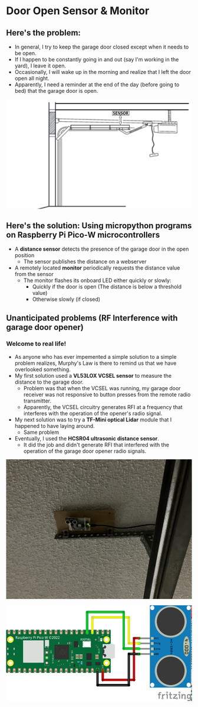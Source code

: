# Door Open Sensor & Monitor

## Here's the problem:


* In general, I try to keep the garage door closed except when it needs to be open.
* If I happen to be constantly going in and out (say I'm working in the yard), I leave it open.
* Occasionally, I will wake up in the morning and realize that I left the door open all night.
* Apparently, I need a reminder at the end of the day (before going to bed) that the garage door is open.

![door open schematic](imgs/door_open.png)

## Here's the solution: Using micropython programs on Raspberry Pi Pico-W microcontrollers

* A **distance sensor** detects the presence of the garage door in the open position
    * The sensor publishes the distance on a webserver
* A remotely located **monitor** periodically requests the distance value from the sensor
    * The monitor flashes its onboard LED either quickly or slowly:
        * Quickly if the door is open (The distance is below a threshold value)
        * Otherwise slowly (if closed)

## Unanticipated problems (RF Interference with garage door opener)

### Welcome to real life!

* As anyone who has ever impemented a simple solution to a simple problem realizes, Murphy's Law is there to remind us that we have overlooked something.
* My first solution used a **VL53LOX VCSEL sensor** to measure the distance to the garage door.
    * Problem was that when the VCSEL was running, my garage door receiver was not responsive to button presses from the remote radio transmitter.
    * Apparently, the VCSEL circuitry generates RFI at a frequency that interferes with the operation of the opener's radio signal.
* My next solution was to try a **TF-Mini optical Lidar** module that I happened to have laying around.
    * Same problem
* Eventually, I used the **HCSR04 ultrasonic distance sensor**.
    * It did the job and didn't generate RFI that interfered with the operation of the garage door opener radio signals.

![Sensor board](imgs/sensor.jpg)

![Breadboard Diagram](imgs/hcs04_bb.png)

